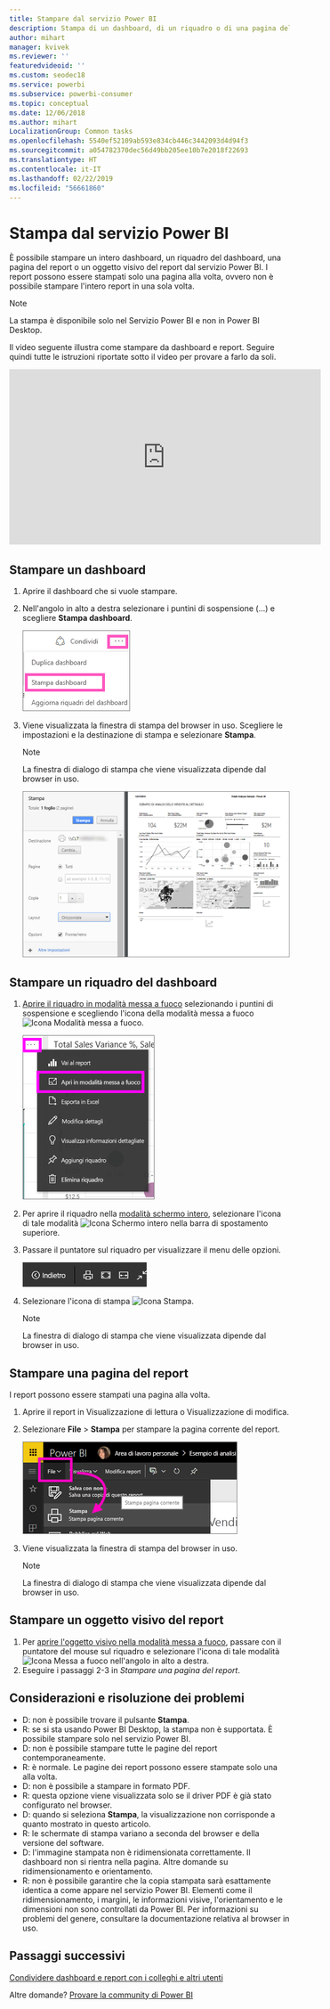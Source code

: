 ```yaml
---
title: Stampare dal servizio Power BI
description: Stampa di un dashboard, di un riquadro o di una pagina del report da Power BI.
author: mihart
manager: kvivek
ms.reviewer: ''
featuredvideoid: ''
ms.custom: seodec18
ms.service: powerbi
ms.subservice: powerbi-consumer
ms.topic: conceptual
ms.date: 12/06/2018
ms.author: mihart
LocalizationGroup: Common tasks
ms.openlocfilehash: 5540ef52109ab593e834cb446c3442093d4d94f3
ms.sourcegitcommit: a054782370dec56d49bb205ee10b7e2018f22693
ms.translationtype: HT
ms.contentlocale: it-IT
ms.lasthandoff: 02/22/2019
ms.locfileid: "56661860"
---
```

# <a name="printing-from-power-bi-service"></a>Stampa dal servizio Power BI
È possibile stampare un intero dashboard, un riquadro del dashboard, una pagina del report o un oggetto visivo del report dal servizio Power BI. I report possono essere stampati solo una pagina alla volta, ovvero non è possibile stampare l'intero report in una sola volta.

> [!NOTE]
> La stampa è disponibile solo nel Servizio Power BI e non in Power BI Desktop.
> 
> 

Il video seguente illustra come stampare da dashboard e report. Seguire quindi tutte le istruzioni riportate sotto il video per provare a farlo da soli.

<iframe width="560" height="315" src="https://www.youtube.com/embed/jtlLGRKBvXY" frameborder="0" allowfullscreen></iframe>

## <a name="print-a-dashboard"></a>Stampare un dashboard
1. Aprire il dashboard che si vuole stampare.
2. Nell'angolo in alto a destra selezionare i puntini di sospensione (...) e scegliere **Stampa dashboard**.
   
    ![Opzione Stampa dashboard](./media/end-user-print/pbi_print_dash_ellipses.png)
3. Viene visualizzata la finestra di stampa del browser in uso. Scegliere le impostazioni e la destinazione di stampa e selezionare **Stampa**.
   
   > [!NOTE]
   > La finestra di dialogo di stampa che viene visualizzata dipende dal browser in uso.
   > 
   
    ![Finestra di dialogo Stampa](./media/end-user-print/pbi_print_dash_new2.png)

## <a name="print-a-dashboard-tile"></a>Stampare un riquadro del dashboard
1. [Aprire il riquadro in modalità messa a fuoco](end-user-focus.md) selezionando i puntini di sospensione e scegliendo l'icona della modalità messa a fuoco ![Icona Modalità messa a fuoco](./media/end-user-print/power-bi-focus-icon.png).
   
    ![Menu di puntini di sospensione](./media/end-user-print/menu-options.png)
2. Per aprire il riquadro nella [modalità schermo intero](end-user-focus.md), selezionare l'icona di tale modalità ![Icona Schermo intero](./media/end-user-print/power-bi-full-screen-icon.png) nella barra di spostamento superiore.
3. Passare il puntatore sul riquadro per visualizzare il menu delle opzioni.
   
    ![Menu delle opzioni a schermo intero](./media/end-user-print/menu-options-new.png)
4. Selezionare l'icona di stampa ![Icona Stampa](./media/end-user-print/print-icon.png).     
   
   > [!NOTE]
   > La finestra di dialogo di stampa che viene visualizzata dipende dal browser in uso.
   > 
   > 

## <a name="print-a-report-page"></a>Stampare una pagina del report
I report possono essere stampati una pagina alla volta.

1. Aprire il report in Visualizzazione di lettura o Visualizzazione di modifica.
2. Selezionare **File** > **Stampa** per stampare la pagina corrente del report.
   
    ![Menu File di Power BI](./media/end-user-print/power-bi-print.png)
3. Viene visualizzata la finestra di stampa del browser in uso.
   
   > [!NOTE]
   > La finestra di dialogo di stampa che viene visualizzata dipende dal browser in uso.
   > 
   > 

## <a name="print-a-report-visual"></a>Stampare un oggetto visivo del report
1. Per [aprire l'oggetto visivo nella modalità messa a fuoco](end-user-focus.md), passare con il puntatore del mouse sul riquadro e selezionare l'icona di tale modalità ![Icona Messa a fuoco](./media/end-user-print/power-bi-focus-icon.png) nell'angolo in alto a destra.
2. Eseguire i passaggi 2-3 in *Stampare una pagina del report*.

## <a name="considerations-and-troubleshooting"></a>Considerazioni e risoluzione dei problemi
* D: non è possibile trovare il pulsante **Stampa**.    
* R: se si sta usando Power BI Desktop, la stampa non è supportata.  È possibile stampare solo nel servizio Power BI.
* D: non è possibile stampare tutte le pagine del report contemporaneamente.    
* R: è normale. Le pagine dei report possono essere stampate solo una alla volta.
* D: non è possibile a stampare in formato PDF.    
* R: questa opzione viene visualizzata solo se il driver PDF è già stato configurato nel browser.    
* D: quando si seleziona **Stampa**, la visualizzazione non corrisponde a quanto mostrato in questo articolo.    
* R: le schermate di stampa variano a seconda del browser e della versione del software.
* D: l'immagine stampata non è ridimensionata correttamente.  Il dashboard non si rientra nella pagina. Altre domande su ridimensionamento e orientamento.    
* R: non è possibile garantire che la copia stampata sarà esattamente identica a come appare nel servizio Power BI. Elementi come il ridimensionamento, i margini, le informazioni visive, l'orientamento e le dimensioni non sono controllati da Power BI. Per informazioni su problemi del genere, consultare la documentazione relativa al browser in uso.      

## <a name="next-steps"></a>Passaggi successivi
[Condividere dashboard e report con i colleghi e altri utenti](../service-share-dashboards.md)

Altre domande? [Provare la community di Power BI](http://community.powerbi.com/)

